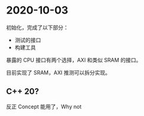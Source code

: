 # 2020-10-03

初始化，完成了以下部分：

- 测试的接口
- 构建工具

暴露的 CPU 接口有两个选择，AXI 和类似 SRAM 的接口。

目前实现了 SRAM，AXI 推测可以拆分实现。

## C++ 20?

反正 Concept 能用了，Why not
